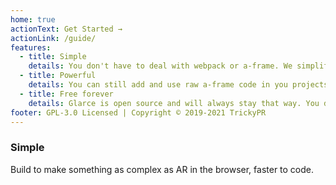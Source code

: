 ```yaml
---
home: true
actionText: Get Started →
actionLink: /guide/
features:
  - title: Simple
    details: You don't have to deal with webpack or a-frame. We simplify all that for you.
  - title: Powerful
    details: You can still add and use raw a-frame code in you projects.
  - title: Free forever
    details: Glarce is open source and will always stay that way. You don't need to pay anyone to use it.
footer: GPL-3.0 Licensed | Copyright © 2019-2021 TrickyPR
---
```


### Simple

Build to make something as complex as AR in the browser, faster to code.
